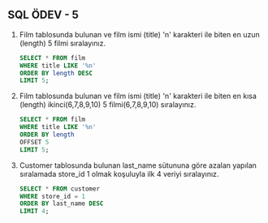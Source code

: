 ## SQL ÖDEV - 5

1. Film tablosunda bulunan ve film ismi (title) 'n' karakteri ile biten en uzun (length) 5 filmi sıralayınız.

    ```SQL
    SELECT * FROM film
    WHERE title LIKE '%n'
    ORDER BY length DESC
    LIMIT 5;
    ```

2. Film tablosunda bulunan ve film ismi (title) 'n' karakteri ile biten en kısa (length) ikinci(6,7,8,9,10) 5 filmi(6,7,8,9,10) sıralayınız.

    ```SQL
    SELECT * FROM film
    WHERE title LIKE '%n'
    ORDER BY length
    OFFSET 5
    LIMIT 5;
    ```

3. Customer tablosunda bulunan last_name sütununa göre azalan yapılan sıralamada store_id 1 olmak koşuluyla ilk 4 veriyi sıralayınız.

    ```SQL
    SELECT * FROM customer
    WHERE store_id = 1
    ORDER BY last_name DESC
    LIMIT 4;
    ```
